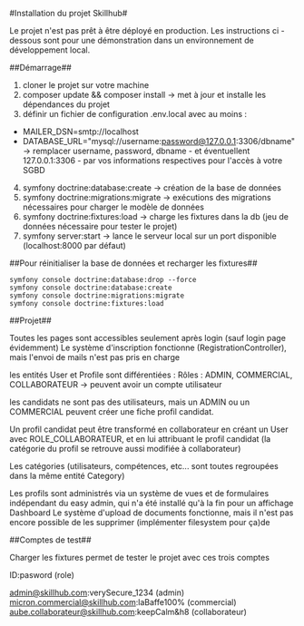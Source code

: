 #Installation du projet Skillhub#

Le projet n'est pas prêt à être déployé en production.
Les instructions ci -dessous sont pour une démonstration dans un environnement de développement local.

##Démarrage##

1) cloner le projet sur votre machine
2) composer update && composer install -> met à jour et installe les dépendances du projet
3) définir un fichier de configuration .env.local avec au moins :
- MAILER_DSN=smtp://localhost
- DATABASE_URL="mysql://username:password@127.0.0.1:3306/dbname" -> remplacer username, password, dbname - et éventuellent 127.0.0.1:3306 - par vos informations respectives pour l'accès à votre SGBD
4) symfony doctrine:database:create -> création de la base de données
5) symfony doctrine:migrations:migrate -> exécutions des migrations nécessaires pour charger le modèle de données
6) symfony doctrine:fixtures:load -> charge les fixtures dans la db (jeu de données nécessaire pour tester le projet)
7) symfony server:start -> lance le serveur local sur un port disponible (localhost:8000 par défaut)

##Pour réinitialiser la base de données et recharger les fixtures##

    symfony console doctrine:database:drop --force
    symfony console doctrine:database:create
    symfony console doctrine:migrations:migrate
    symfony console doctrine:fixtures:load

##Projet##

Toutes les pages sont accessibles seulement après login (sauf login page évidemment)
Le système d'inscription fonctionne (RegistrationController), mais l'envoi de mails n'est pas pris en charge

les entités User et Profile sont différentiées :
Rôles : ADMIN, COMMERCIAL, COLLABORATEUR -> peuvent avoir un compte utilisateur

les candidats ne sont pas des utilisateurs, mais un ADMIN ou un COMMERCIAL peuvent créer une fiche profil candidat.

Un profil candidat peut être transformé en collaborateur en créant un User avec ROLE_COLLABORATEUR,
et en lui attribuant le profil candidat (la catégorie du profil se retrouve aussi modifiée à collaborateur)

Les catégories (utilisateurs, compétences, etc... sont toutes regroupées dans la même entité Category)

Les profils sont administrés via un système de vues et de formulaires indépendant du easy admin, qui n'a été installé qu'à la fin pour un affichage Dashboard
Le système d'upload de documents fonctionne, mais il n'est pas encore possible de les supprimer (implémenter filesystem pour ça)de 

##Comptes de test##

Charger les fixtures permet de tester le projet avec ces trois comptes

ID:pasword (role)

admin@skillhub.com:verySecure_1234 (admin)
micron.commercial@skillhub.com:laBaffe100% (commercial)
aube.collaborateur@skillhub.com:keepCalm&h8 (collaborateur)
